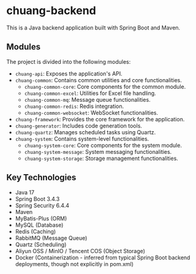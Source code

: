 # chuang-backend

This is a Java backend application built with Spring Boot and Maven.

## Modules

The project is divided into the following modules:

- `chuang-api`: Exposes the application's API.
- `chuang-common`: Contains common utilities and core functionalities.
  - `chuang-common-core`: Core components for the common module.
  - `chuang-common-excel`: Utilities for Excel file handling.
  - `chuang-common-mq`: Message queue functionalities.
  - `chuang-common-redis`: Redis integration.
  - `chuang-common-websocket`: WebSocket functionalities.
- `chuang-framework`: Provides the core framework for the application.
- `chuang-generator`: Includes code generation tools.
- `chuang-quartz`: Manages scheduled tasks using Quartz.
- `chuang-system`: Contains system-level functionalities.
  - `chuang-system-core`: Core components for the system module.
  - `chuang-system-message`: System messaging functionalities.
  - `chuang-system-storage`: Storage management functionalities.

## Key Technologies

- Java 17
- Spring Boot 3.4.3
- Spring Security 6.4.4
- Maven
- MyBatis-Plus (ORM)
- MySQL (Database)
- Redis (Caching)
- RabbitMQ (Message Queue)
- Quartz (Scheduling)
- Aliyun OSS / MinIO / Tencent COS (Object Storage)
- Docker (Containerization - inferred from typical Spring Boot backend deployments, though not explicitly in pom.xml)
